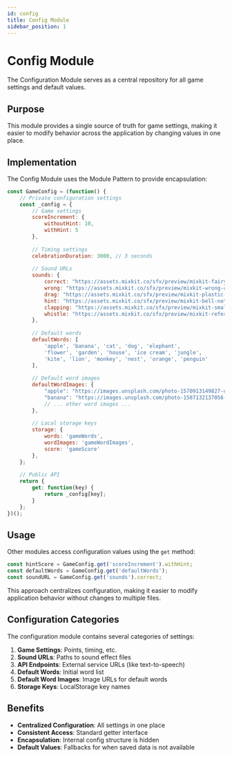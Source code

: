 ```yaml
---
id: config
title: Config Module
sidebar_position: 1
---
```


# Config Module

The Configuration Module serves as a central repository for all game settings and default values.

## Purpose

This module provides a single source of truth for game settings, making it easier to modify behavior across the application by changing values in one place.

## Implementation

The Config Module uses the Module Pattern to provide encapsulation:

```javascript
const GameConfig = (function() {
    // Private configuration settings
    const _config = {
        // Game settings
        scoreIncrement: {
            withoutHint: 10,
            withHint: 5
        },
        
        // Timing settings
        celebrationDuration: 3000, // 3 seconds
        
        // Sound URLs
        sounds: {
            correct: "https://assets.mixkit.co/sfx/preview/mixkit-fairy-arcade-sparkle-866.mp3",
            wrong: "https://assets.mixkit.co/sfx/preview/mixkit-wrong-answer-fail-notification-946.mp3",
            drag: "https://assets.mixkit.co/sfx/preview/mixkit-plastic-bubble-click-1124.mp3",
            hint: "https://assets.mixkit.co/sfx/preview/mixkit-bell-notification-933.mp3",
            clapping: "https://assets.mixkit.co/sfx/preview/mixkit-small-crowd-ovation-437.mp3",
            whistle: "https://assets.mixkit.co/sfx/preview/mixkit-referee-whistle-blow-2317.mp3"
        },
        
        // Default words
        defaultWords: [
            'apple', 'banana', 'cat', 'dog', 'elephant', 
            'flower', 'garden', 'house', 'ice cream', 'jungle',
            'kite', 'lion', 'monkey', 'nest', 'orange', 'penguin'
        ],
        
        // Default word images
        defaultWordImages: {
            "apple": "https://images.unsplash.com/photo-1570913149827-d2ac84ab3f9a?w=300",
            "banana": "https://images.unsplash.com/photo-1587132137056-bd0b52f945a0?w=300",
            // ... other word images ...
        },
        
        // Local storage keys
        storage: {
            words: 'gameWords',
            wordImages: 'gameWordImages',
            score: 'gameScore'
        },
    };
    
    // Public API
    return {
        get: function(key) {
            return _config[key];
        }
    };
})();
```

## Usage

Other modules access configuration values using the `get` method:

```javascript
const hintScore = GameConfig.get('scoreIncrement').withHint;
const defaultWords = GameConfig.get('defaultWords');
const soundURL = GameConfig.get('sounds').correct;
```

This approach centralizes configuration, making it easier to modify application behavior without changes to multiple files.

## Configuration Categories

The configuration module contains several categories of settings:

1. **Game Settings**: Points, timing, etc.
2. **Sound URLs**: Paths to sound effect files
3. **API Endpoints**: External service URLs (like text-to-speech)
4. **Default Words**: Initial word list
5. **Default Word Images**: Image URLs for default words
6. **Storage Keys**: LocalStorage key names

## Benefits

- **Centralized Configuration**: All settings in one place
- **Consistent Access**: Standard getter interface
- **Encapsulation**: Internal config structure is hidden
- **Default Values**: Fallbacks for when saved data is not available
